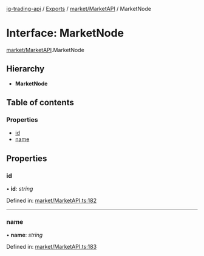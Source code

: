 [ig-trading-api](../README.md) / [Exports](../modules.md) / [market/MarketAPI](../modules/market_marketapi.md) / MarketNode

# Interface: MarketNode

[market/MarketAPI](../modules/market_marketapi.md).MarketNode

## Hierarchy

- **MarketNode**

## Table of contents

### Properties

- [id](market_marketapi.marketnode.md#id)
- [name](market_marketapi.marketnode.md#name)

## Properties

### id

• **id**: _string_

Defined in: [market/MarketAPI.ts:182](https://github.com/bennycode/ig-trading-api/blob/2436905/src/market/MarketAPI.ts#L182)

---

### name

• **name**: _string_

Defined in: [market/MarketAPI.ts:183](https://github.com/bennycode/ig-trading-api/blob/2436905/src/market/MarketAPI.ts#L183)
